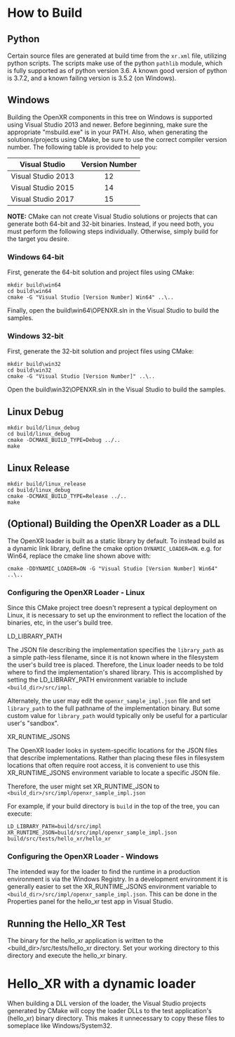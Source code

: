 # How to Build

## Python

Certain source files are generated at build time from the `xr.xml` file, utilizing 
python scripts. The scripts make use of the python `pathlib` module, which is 
fully supported as of python version 3.6. A known good version of python is 3.7.2,
and a known failing version is 3.5.2 (on Windows).

## Windows

Building the OpenXR components in this tree on Windows is supported using
Visual Studio 2013 and newer.  Before beginning, make sure the appropriate
"msbuild.exe" is in your PATH.  Also, when generating the solutions/projects
using CMake, be sure to use the correct compiler version number.  The
following table is provided to help you:

| Visual Studio        | Version Number |
| -------------------- |:--------------:|
| Visual Studio 2013   |       12       |
| Visual Studio 2015   |       14       |
| Visual Studio 2017   |       15       |

**NOTE:** CMake can not create Visual Studio solutions or projects that can
generate both 64-bit and 32-bit binaries.  Instead, if you need both, you must
perform the following steps individually.  Otherwise, simply build for the
target you desire.

### Windows 64-bit

First, generate the 64-bit solution and project files using CMake:

```
mkdir build\win64
cd build\win64
cmake -G "Visual Studio [Version Number] Win64" ..\..
```

Finally, open the build\win64\OPENXR.sln in the Visual Studio to build the samples.

### Windows 32-bit

First, generate the 32-bit solution and project files using CMake:

```
mkdir build\win32
cd build\win32
cmake -G "Visual Studio [Version Number]" ..\..
```

Open the build\win32\OPENXR.sln in the Visual Studio to build the samples.

## Linux Debug

```
mkdir build/linux_debug
cd build/linux_debug
cmake -DCMAKE_BUILD_TYPE=Debug ../..
make
```

## Linux Release

```
mkdir build/linux_release
cd build/linux_debug
cmake -DCMAKE_BUILD_TYPE=Release ../..
make
```

## (Optional) Building the OpenXR Loader as a DLL  

The OpenXR loader is built as a static library by default. To instead build as a dynamic link library, define
the cmake option `DYNAMIC_LOADER=ON`.  e.g. for Win64, replace the cmake line shown above with:

```
cmake -DDYNAMIC_LOADER=ON -G "Visual Studio [Version Number] Win64" ..\..
```

### Configuring the OpenXR Loader - Linux

Since this CMake project tree doesn't represent a typical deployment on Linux, it is necessary to set
up the environment to reflect the location of the binaries, etc, in the user's build tree.

LD\_LIBRARY\_PATH

The JSON file describing the implementation specifies the `library_path` as a simple path-less filename, since
it is not known where in the filesystem the user's build tree is placed.
Therefore, the Linux loader needs to be told where to find the implementation's shared library.
This is accomplished by setting the LD\_LIBRARY\_PATH environment variable to include `<build_dir>/src/impl`.

Alternately, the user may edit the `openxr_sample_impl.json` file and set `library_path` to the full
pathname of the implementation binary.
But some custom value for `library_path` would typically only be useful for a particular user's "sandbox".

XR\_RUNTIME\_JSONS

The OpenXR loader looks in system-specific locations for the JSON files that describe implementations.
Rather than placing these files in filesystem locations that often require root access, it is convenient to
use this XR\_RUNTIME\_JSONS environment variable to locate a specific JSON file.

Therefore, the user might set XR\_RUNTIME\_JSON to `<build_dir>/src/impl/openxr_sample_impl.json`

For example, if your build directory is `build` in the top of the tree, you can execute:
```
LD_LIBRARY_PATH=build/src/impl XR_RUNTIME_JSON=build/src/impl/openxr_sample_impl.json build/src/tests/hello_xr/hello_xr
```

### Configuring the OpenXR Loader - Windows

The intended way for the loader to find the runtime in a production environment is via the Windows Registry.
In a development environment it is generally easier to set the XR\_RUNTIME\_JSONS environment variable to
`<build_dir>/src/impl/openxr_sample_impl.json`.
This can be done in the Properties panel for the hello_xr test app in Visual Studio.

## Running the Hello_XR Test

The binary for the hello_xr application is written to the <build_dir>/src/tests/hello_xr directory.
Set your working directory to this directory and execute the hello_xr binary.

# Hello_XR with a dynamic loader 

When building a DLL version of the loader, the Visual Studio projects generated by CMake will copy the loader
DLLs to the test application's (hello_xr) binary directory.
This makes it unnecessary to copy these files to someplace like Windows/System32.

